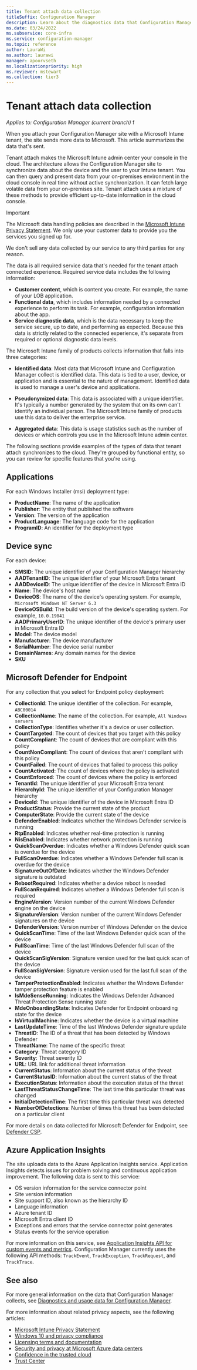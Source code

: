 ```yaml
---
title: Tenant attach data collection
titleSuffix: Configuration Manager
description: Learn about the diagnostics data that Configuration Manager collects for tenant attach features.
ms.date: 03/24/2022
ms.subservice: core-infra
ms.service: configuration-manager
ms.topic: reference
author: LauraWi
ms.author: laurawi
manager: apoorvseth
ms.localizationpriority: high
ms.reviewer: mstewart
ms.collection: tier3
---
```


# Tenant attach data collection

*Applies to: Configuration Manager (current branch)*
f
<!-- 6505626 -->
When you attach your Configuration Manager site with a Microsoft Intune tenant, the site sends more data to Microsoft. This article summarizes the data that's sent.

Tenant attach makes the Microsoft Intune admin center your console in the cloud. The architecture allows the Configuration Manager site to synchronize data about the device and the user to your Intune tenant. You can then query and present data from your on-premises environment in the cloud console in real time without active synchronization. It can fetch large volatile data from your on-premises site. Tenant attach uses a mixture of these methods to provide efficient up-to-date information in the cloud console.

> [!IMPORTANT]
> The Microsoft data handling policies are described in the [Microsoft Intune Privacy Statement](/legal/intune/microsoft-intune-privacy-statement). We only use your customer data to provide you the services you signed up for.
>
> We don't sell any data collected by our service to any third parties for any reason.
>
> The data is all required service data that's needed for the tenant attach connected experience. Required service data includes the following information:
>
> - **Customer content**, which is content you create. For example, the name of your LOB application.
> - **Functional data**, which includes information needed by a connected experience to perform its task. For example, configuration information about the app.
> - **Service diagnostic data**, which is the data necessary to keep the service secure, up to date, and performing as expected. Because this data is strictly related to the connected experience, it's separate from required or optional diagnostic data levels.

The Microsoft Intune family of products collects information that falls into three categories:

- **Identified data**: Most data that Microsoft Intune and Configuration Manager collect is identified data. This data is tied to a user, device, or application and is essential to the nature of management. Identified data is used to manage a user's device and applications.

- **Pseudonymized data**: This data is associated with a unique identifier. It's typically a number generated by the system that on its own can't identify an individual person. The Microsoft Intune family of products use this data to deliver the enterprise service.

- **Aggregated data**: This data is usage statistics such as the number of devices or which controls you use in the Microsoft Intune admin center.

The following sections provide examples of the types of data that tenant attach synchronizes to the cloud. They're grouped by functional entity, so you can review for specific features that you're using.

## Applications
<!-- 6502080 -->

For each Windows Installer (msi) deployment type:

- **ProductName**: The name of the application
- **Publisher**: The entity that published the software
- **Version**: The version of the application
- **ProductLanguage**: The language code for the application
- **ProgramID**: An identifier for the deployment type

## Device sync
<!-- 6505639 -->

For each device:

- **SMSID**: The unique identifier of your Configuration Manager hierarchy
- **AADTenantID**: The unique identifier of your Microsoft Entra tenant
- **AADDeviceID**: The unique identifier of the device in Microsoft Entra ID
- **Name**: The device's host name
- **DeviceOS**: The name of the device's operating system. For example, `Microsoft Windows NT Server 6.3`
- **DeviceOSBuild**: The build version of the device's operating system. For example, `10.0.19041`
- **AADPrimaryUserID**: The unique identifier of the device's primary user in Microsoft Entra ID
- **Model**: The device model
- **Manufacturer**: The device manufacturer
- **SerialNumber**: The device serial number
- **DomainNames**: Any domain names for the device
- **SKU**

## Microsoft Defender for Endpoint
<!-- 6505652 -->
For any collection that you select for Endpoint policy deployment:

- **CollectionId**: The unique identifier of the collection. For example, `ABC00014`
- **CollectionName**: The name of the collection. For example, `All Windows servers`
- **CollectionType**: Identifies whether it's a device or user collection.
- **CountTargeted**: The count of devices that you target with this policy
- **CountCompliant**: The count of devices that are compliant with this policy
- **CountNonCompliant**: The count of devices that aren't compliant with this policy
- **CountFailed**: The count of devices that failed to process this policy
- **CountActivated**: The count of devices where the policy is activated
- **CountEnforced**: The count of devices where the policy is enforced
- **TenantId**: The unique identifier of your Microsoft Entra tenant
- **HierarchyId**: The unique identifier of your Configuration Manager hierarchy
- **DeviceId**: The unique identifier of the device in Microsoft Entra ID
- **ProductStatus**: Provide the current state of the product
- **ComputerState**: Provide the current state of the device
- **DefenderEnabled**: Indicates whether the Windows Defender service is running
- **RtpEnabled**: Indicates whether real-time protection is running
- **NisEnabled**: Indicates whether network protection is running
- **QuickScanOverdue**: Indicates whether a Windows Defender quick scan is overdue for the device
- **FullScanOverdue**: Indicates whether a Windows Defender full scan is overdue for the device
- **SignatureOutOfDate**: Indicates whether the Windows Defender signature is outdated
- **RebootRequired**: Indicates whether a device reboot is needed
- **FullScanRequired**: Indicates whether a Windows Defender full scan is required
- **EngineVersion**: Version number of the current Windows Defender engine on the device
- **SignatureVersion**: Version number of the current Windows Defender signatures on the device
- **DefenderVersion**: Version number of Windows Defender on the device
- **QuickScanTime**: Time of the last Windows Defender quick scan of the device
- **FullScanTime**: Time of the last Windows Defender full scan of the device
- **QuickScanSigVersion**: Signature version used for the last quick scan of the device
- **FullScanSigVersion**: Signature version used for the last full scan of the device
- **TamperProtectionEnabled**: Indicates whether the Windows Defender tamper protection feature is enabled
- **IsMdeSenseRunning**: Indicates the Windows Defender Advanced Threat Protection Sense running state
- **MdeOnboardingState**: Indicates Defender for Endpoint onboarding state for the device
- **IsVirtualMachine**: Indicates whether the device is a virtual machine
- **LastUpdateTime**: Time of the last Windows Defender signature update
- **ThreatID**: The ID of a threat that has been detected by Windows Defender
- **ThreatName**: The name of the specific threat
- **Category**: Threat category ID
- **Severity**: Threat severity ID
- **URL**: URL link for additional threat information
- **CurrentStatus**: Information about the current status of the threat
- **CurrentStatusID**: Information about the current status of the threat
- **ExecutionStatus**: Information about the execution status of the threat
- **LastThreatStatusChangeTime**: The last time this particular threat was changed
- **InitialDetectionTime**: The first time this particular threat was detected
- **NumberOfDetections**: Number of times this threat has been detected on a particular client

For more details on data collected for Microsoft Defender for Endpoint, see [Defender CSP](/windows/client-management/mdm/defender-csp).

## Azure Application Insights
<!-- 7544688 -->

The site uploads data to the Azure Application Insights service. Application Insights detects issues for problem solving and continuous application improvement. The following data is sent to this service:

- OS version information for the service connector point
- Site version information
- Site support ID, also known as the hierarchy ID
- Language information
- Azure tenant ID
- Microsoft Entra client ID
- Exceptions and errors that the service connector point generates
- Status events for the service operation

For more information on this service, see [Application Insights API for custom events and metrics](/azure/azure-monitor/app/api-custom-events-metrics). Configuration Manager currently uses the following API methods: `TrackEvent`, `TrackException`, `TrackRequest`, and `TrackTrace`.

## See also

For more general information on the data that Configuration Manager collects, see [Diagnostics and usage data for Configuration Manager](../core/plan-design/diagnostics/diagnostics-and-usage-data.md).

For more information about related privacy aspects, see the following articles:

- [Microsoft Intune Privacy Statement](/legal/intune/microsoft-intune-privacy-statement)
- [Windows 10 and privacy compliance](/windows/privacy/windows-10-and-privacy-compliance)
- [Licensing terms and documentation](https://www.microsoft.com/licensing/terms)
- [Security and privacy at Microsoft Azure data centers](https://azure.microsoft.com/global-infrastructure/)
- [Confidence in the trusted cloud](https://azure.microsoft.com/overview/trusted-cloud/)
- [Trust Center](https://www.microsoft.com/trustcenter)
